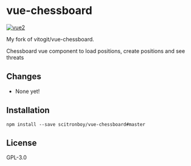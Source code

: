# vue-chessboard

[![vue2](https://img.shields.io/badge/vue-2.x-brightgreen.svg)](https://vuejs.org/)

My fork of vitogit/vue-chessboard.

Chessboard vue component to load positions, create positions and see threats

## Changes

+ None yet!

## Installation

```
npm install --save scitronboy/vue-chessboard#master
```
## License

GPL-3.0 
